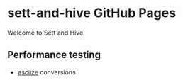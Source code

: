 # sett-and-hive GitHub Pages

Welcome to Sett and Hive.

## Performance testing

- [asciize](https://sett-and-hive.github.io/asciize/dev/bench/) conversions

